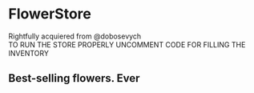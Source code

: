 # FlowerStore
Rightfully acquiered from @dobosevych \
TO RUN THE STORE PROPERLY UNCOMMENT CODE FOR FILLING THE INVENTORY

## Best-selling flowers. Ever
